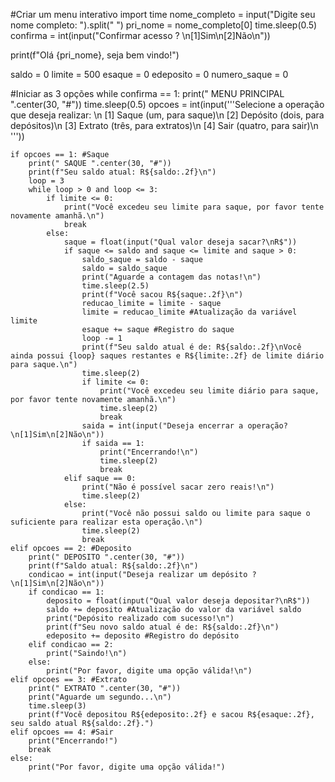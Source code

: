 
#Criar um menu interativo
import time
nome_completo = input("Digite seu nome completo: ").split(" ")
pri_nome = nome_completo[0]
time.sleep(0.5)
confirma = int(input("Confirmar acesso ? \n[1]Sim\n[2]Não\n"))

print(f"Olá {pri_nome}, seja bem vindo!")

saldo = 0
limite = 500
esaque = 0
edeposito = 0
numero_saque = 0

#Iniciar as 3 opções
while confirma == 1:
    print(" MENU PRINCIPAL ".center(30, "#"))
    time.sleep(0.5)
    opcoes = int(input('''Selecione a operação que deseja realizar: \n
[1] Saque (um, para saque)\n
[2] Depósito (dois, para depósitos)\n
[3] Extrato (três, para extratos)\n
[4] Sair (quatro, para sair)\n
'''))

    if opcoes == 1: #Saque
        print(" SAQUE ".center(30, "#"))
        print(f"Seu saldo atual: R${saldo:.2f}\n")
        loop = 3
        while loop > 0 and loop <= 3:
            if limite <= 0:
                print("Você excedeu seu limite para saque, por favor tente novamente amanhã.\n")
                break
            else:
                saque = float(input("Qual valor deseja sacar?\nR$"))
                if saque <= saldo and saque <= limite and saque > 0:
                    saldo_saque = saldo - saque
                    saldo = saldo_saque
                    print("Aguarde a contagem das notas!\n")
                    time.sleep(2.5)
                    print(f"Você sacou R${saque:.2f}\n")
                    reducao_limite = limite - saque
                    limite = reducao_limite #Atualização da variável limite
                    esaque += saque #Registro do saque
                    loop -= 1
                    print(f"Seu saldo atual é de: R${saldo:.2f}\nVocê ainda possui {loop} saques restantes e R${limite:.2f} de limite diário para saque.\n")
                    time.sleep(2)
                    if limite <= 0:
                        print("Você excedeu seu limite diário para saque, por favor tente novamente amanhã.\n")
                        time.sleep(2)
                        break
                    saida = int(input("Deseja encerrar a operação? \n[1]Sim\n[2]Não\n"))
                    if saida == 1:
                        print("Encerrando!\n")
                        time.sleep(2)
                        break
                elif saque == 0:
                    print("Não é possível sacar zero reais!\n")
                    time.sleep(2)
                else:
                    print("Você não possui saldo ou limite para saque o suficiente para realizar esta operação.\n")
                    time.sleep(2)
                    break
    elif opcoes == 2: #Deposito
        print(" DEPOSITO ".center(30, "#"))
        print(f"Saldo atual: R${saldo:.2f}\n")
        condicao = int(input("Deseja realizar um depósito ? \n[1]Sim\n[2]Não\n"))
        if condicao == 1:
            deposito = float(input("Qual valor deseja depositar?\nR$"))
            saldo += deposito #Atualização do valor da variável saldo
            print("Depósito realizado com sucesso!\n")
            print(f"Seu novo saldo atual é de: R${saldo:.2f}\n")
            edeposito += deposito #Registro do depósito
        elif condicao == 2:
            print("Saindo!\n")
        else:
            print("Por favor, digite uma opção válida!\n")
    elif opcoes == 3: #Extrato
        print(" EXTRATO ".center(30, "#"))
        print("Aguarde um segundo...\n")
        time.sleep(3)
        print(f"Você depositou R${edeposito:.2f} e sacou R${esaque:.2f}, seu saldo atual R${saldo:.2f}.")
    elif opcoes == 4: #Sair
        print("Encerrando!")
        break
    else:
        print("Por favor, digite uma opção válida!")
